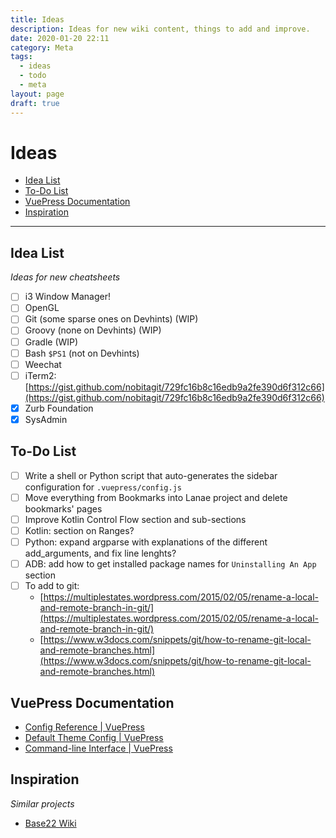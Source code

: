 ```yaml
---
title: Ideas
description: Ideas for new wiki content, things to add and improve.
date: 2020-01-20 22:11
category: Meta
tags:
  - ideas
  - todo
  - meta
layout: page
draft: true
---
```


# Ideas

- [Idea List](#idea-list)
- [To-Do List](#to-do-list)
- [VuePress Documentation](#vuepress-documentation)
- [Inspiration](#inspiration)

- - -

## Idea List

_Ideas for new cheatsheets_

* [ ] i3 Window Manager!
* [ ] OpenGL
* [ ] Git (some sparse ones on Devhints) (WIP)
* [ ] Groovy (none on Devhints) (WIP)
* [ ] Gradle (WIP)
* [ ] Bash `$PS1` (not on Devhints)
* [ ] Weechat
* [ ] iTerm2: [https://gist.github.com/nobitagit/729fc16b8c16edb9a2fe390d6f312c66](https://gist.github.com/nobitagit/729fc16b8c16edb9a2fe390d6f312c66)
* [x] Zurb Foundation
* [x] SysAdmin

## To-Do List

* [ ] Write a shell or Python script that auto-generates the sidebar configuration for `.vuepress/config.js`
* [ ] Move everything from Bookmarks into Lanae project and delete bookmarks' pages
* [ ] Improve Kotlin Control Flow section and sub-sections
* [ ] Kotlin: section on Ranges?
* [ ] Python: expand argparse with explanations of the different add_arguments, and fix line lenghts?
* [ ] ADB: add how to get installed package names for `Uninstalling An App` section
* [ ] To add to git:
    * [https://multiplestates.wordpress.com/2015/02/05/rename-a-local-and-remote-branch-in-git/](https://multiplestates.wordpress.com/2015/02/05/rename-a-local-and-remote-branch-in-git/)
    * [https://www.w3docs.com/snippets/git/how-to-rename-git-local-and-remote-branches.html](https://www.w3docs.com/snippets/git/how-to-rename-git-local-and-remote-branches.html)

## VuePress Documentation

- [Config Reference | VuePress](https://vuepress.vuejs.org/config/)
- [Default Theme Config | VuePress](https://vuepress.vuejs.org/theme/default-theme-config.html)
- [Command-line Interface | VuePress](https://vuepress.vuejs.org/api/cli.html)

## Inspiration

_Similar projects_

- [Base22 Wiki](https://wiki.base22.com/btg/knowledge-wiki-43974841.html)
